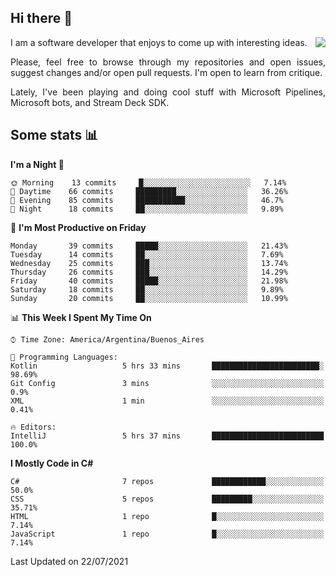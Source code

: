 ## Hi there :slightly_smiling_face:

<img src="https://github-readme-stats.vercel.app/api?username=victorgrycuk&show_icons=true&count_private=true&title_color=F7941E&icon_color=F7941E" align="right">

<p align="justify">
I am a software developer that enjoys to come up with interesting ideas.
<p/>

<p align= "justify">
Please, feel free to browse through my repositories and open issues, suggest changes and/or open pull requests. I'm open to learn from critique.
<p/>

<p align= "justify">
Lately, I've been playing and doing cool stuff with Microsoft Pipelines, Microsoft bots, and Stream Deck SDK.
<p/>

## Some stats :bar_chart:
<!--START_SECTION:waka-->
**I'm a Night 🦉** 

```text
🌞 Morning    13 commits     █░░░░░░░░░░░░░░░░░░░░░░░░   7.14% 
🌆 Daytime    66 commits     █████████░░░░░░░░░░░░░░░░   36.26% 
🌃 Evening    85 commits     ███████████░░░░░░░░░░░░░░   46.7% 
🌙 Night      18 commits     ██░░░░░░░░░░░░░░░░░░░░░░░   9.89%

```
📅 **I'm Most Productive on Friday** 

```text
Monday       39 commits     █████░░░░░░░░░░░░░░░░░░░░   21.43% 
Tuesday      14 commits     ██░░░░░░░░░░░░░░░░░░░░░░░   7.69% 
Wednesday    25 commits     ███░░░░░░░░░░░░░░░░░░░░░░   13.74% 
Thursday     26 commits     ███░░░░░░░░░░░░░░░░░░░░░░   14.29% 
Friday       40 commits     █████░░░░░░░░░░░░░░░░░░░░   21.98% 
Saturday     18 commits     ██░░░░░░░░░░░░░░░░░░░░░░░   9.89% 
Sunday       20 commits     ██░░░░░░░░░░░░░░░░░░░░░░░   10.99%

```


📊 **This Week I Spent My Time On** 

```text
⌚︎ Time Zone: America/Argentina/Buenos_Aires

💬 Programming Languages: 
Kotlin                   5 hrs 33 mins       ████████████████████████░   98.69% 
Git Config               3 mins              ░░░░░░░░░░░░░░░░░░░░░░░░░   0.9% 
XML                      1 min               ░░░░░░░░░░░░░░░░░░░░░░░░░   0.41%

🔥 Editors: 
IntelliJ                 5 hrs 37 mins       █████████████████████████   100.0%

```

**I Mostly Code in C#** 

```text
C#                       7 repos             ████████████░░░░░░░░░░░░░   50.0% 
CSS                      5 repos             █████████░░░░░░░░░░░░░░░░   35.71% 
HTML                     1 repo              █░░░░░░░░░░░░░░░░░░░░░░░░   7.14% 
JavaScript               1 repo              █░░░░░░░░░░░░░░░░░░░░░░░░   7.14%

```



 Last Updated on 22/07/2021
<!--END_SECTION:waka-->
